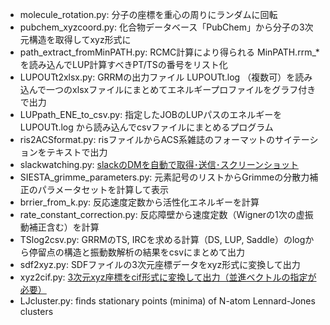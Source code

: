- molecule_rotation.py: 分子の座標を重心の周りにランダムに回転
- pubchem_xyzcoord.py:  化合物データベース「PubChem」から分子の3次元構造を取得してxyz形式に
- path_extract_fromMinPATH.py: RCMC計算により得られる MinPATH.rrm_* を読み込んでLUP計算すべきPT/TSの番号をリスト化
- LUPOUTt2xlsx.py: GRRMの出力ファイル LUPOUTt.log （複数可）を読み込んで一つのxlsxファイルにまとめてエネルギープロファイルをグラフ付きで出力
- LUPpath_ENE_to_csv.py: 指定したJOBのLUPパスのエネルギーを LUPOUTt.log から読み込んでcsvファイルにまとめるプログラム
- ris2ACSformat.py: risファイルからACS系雑誌のフォーマットのサイテーションをテキストで出力
- slackwatching.py: [slackのDMを自動で取得･送信･スクリーンショット](https://qiita.com/h-nabata/items/7cec84f02db8bd1ca754)
- SIESTA_grimme_parameters.py: 元素記号のリストからGrimmeの分散力補正のパラメータセットを計算して表示
- brrier_from_k.py: 反応速度定数から活性化エネルギーを計算
- rate_constant_correction.py: 反応障壁から速度定数（Wignerの1次の虚振動補正含む）を計算
- TSlog2csv.py: GRRMのTS, IRCを求める計算（DS, LUP, Saddle）のlogから停留点の構造と振動数解析の結果をcsvにまとめて出力
- sdf2xyz.py: SDFファイルの3次元座標データをxyz形式に変換して出力
- xyz2cif.py: [3次元xyz座標をcif形式に変換して出力（並進ベクトルの指定が必要）](https://qiita.com/h-nabata/items/c3da4b35553618037dca)
- LJcluster.py: finds stationary points (minima) of N-atom Lennard-Jones clusters
